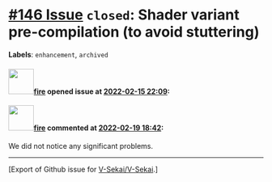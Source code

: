 # [\#146 Issue](https://github.com/V-Sekai/V-Sekai/issues/146) `closed`: Shader variant pre-compilation (to avoid stuttering)
**Labels**: `enhancement`, `archived`


#### <img src="https://avatars.githubusercontent.com/u/32321?u=c2e06a3d2b49a467aa907e54aa259516440267cc&v=4" width="50">[fire](https://github.com/fire) opened issue at [2022-02-15 22:09](https://github.com/V-Sekai/V-Sekai/issues/146):



#### <img src="https://avatars.githubusercontent.com/u/32321?u=c2e06a3d2b49a467aa907e54aa259516440267cc&v=4" width="50">[fire](https://github.com/fire) commented at [2022-02-19 18:42](https://github.com/V-Sekai/V-Sekai/issues/146#issuecomment-1046080659):

We did not notice any significant problems.


-------------------------------------------------------------------------------



[Export of Github issue for [V-Sekai/V-Sekai](https://github.com/V-Sekai/V-Sekai).]
